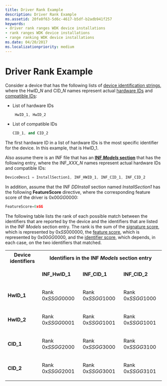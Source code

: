 ```yaml
---
title: Driver Rank Example
description: Driver Rank Example
ms.assetid: 20fe0f63-5d6c-4617-b5df-b2adb941f257
keywords:
- driver rank ranges WDK device installations
- rank ranges WDK device installations
- range ranking WDK device installations
ms.date: 04/20/2017
ms.localizationpriority: medium
---
```


# Driver Rank Example


Consider a device that has the following lists of [device identification strings](device-identification-strings.md), where the HwID_*N* and CID_*N* names represent actual [hardware IDs](hardware-ids.md) and [compatible IDs](compatible-ids.md):

-   List of hardware IDs
    ```cpp
     HwID_1, HwID_2
    ```

-   List of compatible IDs
    ```cpp
    CID_1, and CID_2
    ```

The first hardware ID in a list of hardware IDs is the most specific identifier for the device. In this example, that is HwID_1.

Also assume there is an INF file that has an [**INF *Models* section**](inf-models-section.md) that has the following entry, where the INF_*XXX_N* names represent actual hardware IDs and compatible IDs:

```cpp
DeviceDesc1 = InstallSection1, INF_HWID_1, INF_CID_1, INF_CID_2
```

In addition, assume that the INF *DDInstall* section named *InstallSection1* has the following **FeatureScore** directive, where the corresponding feature score of the driver is 0x00*GG*0000:

```cpp
FeatureScore=0xGG
```

The following table lists the rank of each possible match between the identifiers that are reported by the device and the identifiers that are listed in the INF *Models* section entry. The rank is the sum of the [signature score](signature-score--windows-vista-and-later-.md), which is represented by 0x*SS*000000, the [feature score](feature-score--windows-vista-and-later-.md), which is represented by 0x00*GG*0000, and the [identifier score](identifier-score--windows-vista-and-later-.md), which depends, in each case, on the two identifiers that matched.

<table>
<tr>
<th>Device identifiers</th>
<th colspan="3">Identifiers in the INF <i>Models</i> section entry</th>
</tr>
<tr>
<td></td>
<td>
<p><b>INF_HwID_1</b></p>
</td>
<td>
<p><b>INF_CID_1</b></p>
</td>
<td>
<p><b>INF_CID_2</b></p>
</td>
</tr>
<tr>
<td>
<p><b>HwID_1</b></p>
</td>
<td>
<p>Rank 0x<i>SSGG</i>0000</p>
</td>
<td>
<p>Rank 0x<i>SSGG</i>1000</p>
</td>
<td>
<p>Rank 0x<i>SSGG</i>1000</p>
</td>
</tr>
<tr>
<td>
<p><b>HwID_2</b></p>
</td>
<td>
<p>Rank 0x<i>SSGG</i>0001</p>
</td>
<td>
<p>Rank 0x<i>SSGG</i>1001</p>
</td>
<td>
<p>Rank 0x<i>SSGG</i>1001</p>
</td>
</tr>
<tr>
<td>
<p><b>CID_1</b></p>
</td>
<td>
<p>Rank 0x<i>SSGG</i>2000</p>
</td>
<td>
<p>Rank 0x<i>SSGG</i>3000</p>
</td>
<td>
<p>Rank 0x<i>SSGG</i>3100</p>
</td>
</tr>
<tr>
<td>
<p><b>CID_2</b></p>
</td>
<td>
<p>Rank 0x<i>SSGG</i>2001</p>
</td>
<td>
<p>Rank 0x<i>SSGG</i>3001</p>
</td>
<td>
<p>Rank 0x<i>SSGG</i>3101</p>
</td>
</tr>
</table>

 


